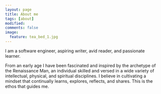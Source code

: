```yaml
---
layout: page
title: About me
tags: [about]
modified: 
comments: false
image:
  feature: tea_bed_1.jpg
---
```

I am a software engineer, aspiring writer, avid reader, and passionate learner.


From an early age I have been fascinated and inspired by the archetype of the Renaissance Man, an individual skilled and versed in a wide variety of intellectual, physical, and spiritual disciplines. I believe in cultivating a mindset that continually learns, explores, reflects, and shares. This is the ethos that guides me.
